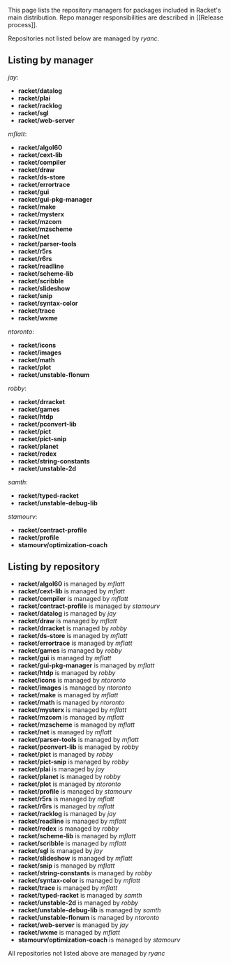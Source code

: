 This page lists the repository managers for packages included in Racket's main distribution. Repo manager responsibilities are described in [[Release process]].

Repositories not listed below are managed by *ryanc*.

## Listing by manager

*jay*:
 - **racket/datalog**
 - **racket/plai**
 - **racket/racklog**
 - **racket/sgl**
 - **racket/web-server**

*mflatt*:
 - **racket/algol60**
 - **racket/cext-lib**
 - **racket/compiler**
 - **racket/draw**
 - **racket/ds-store**
 - **racket/errortrace**
 - **racket/gui**
 - **racket/gui-pkg-manager**
 - **racket/make**
 - **racket/mysterx**
 - **racket/mzcom**
 - **racket/mzscheme**
 - **racket/net**
 - **racket/parser-tools**
 - **racket/r5rs**
 - **racket/r6rs**
 - **racket/readline**
 - **racket/scheme-lib**
 - **racket/scribble**
 - **racket/slideshow**
 - **racket/snip**
 - **racket/syntax-color**
 - **racket/trace**
 - **racket/wxme**

*ntoronto*:
 - **racket/icons**
 - **racket/images**
 - **racket/math**
 - **racket/plot**
 - **racket/unstable-flonum**

*robby*:
 - **racket/drracket**
 - **racket/games**
 - **racket/htdp**
 - **racket/pconvert-lib**
 - **racket/pict**
 - **racket/pict-snip**
 - **racket/planet**
 - **racket/redex**
 - **racket/string-constants**
 - **racket/unstable-2d**

*samth*:
 - **racket/typed-racket**
 - **racket/unstable-debug-lib**

*stamourv*:
 - **racket/contract-profile**
 - **racket/profile**
 - **stamourv/optimization-coach**


## Listing by repository

 - **racket/algol60** is managed by *mflatt*
 - **racket/cext-lib** is managed by *mflatt*
 - **racket/compiler** is managed by *mflatt*
 - **racket/contract-profile** is managed by *stamourv*
 - **racket/datalog** is managed by *jay*
 - **racket/draw** is managed by *mflatt*
 - **racket/drracket** is managed by *robby*
 - **racket/ds-store** is managed by *mflatt*
 - **racket/errortrace** is managed by *mflatt*
 - **racket/games** is managed by *robby*
 - **racket/gui** is managed by *mflatt*
 - **racket/gui-pkg-manager** is managed by *mflatt*
 - **racket/htdp** is managed by *robby*
 - **racket/icons** is managed by *ntoronto*
 - **racket/images** is managed by *ntoronto*
 - **racket/make** is managed by *mflatt*
 - **racket/math** is managed by *ntoronto*
 - **racket/mysterx** is managed by *mflatt*
 - **racket/mzcom** is managed by *mflatt*
 - **racket/mzscheme** is managed by *mflatt*
 - **racket/net** is managed by *mflatt*
 - **racket/parser-tools** is managed by *mflatt*
 - **racket/pconvert-lib** is managed by *robby*
 - **racket/pict** is managed by *robby*
 - **racket/pict-snip** is managed by *robby*
 - **racket/plai** is managed by *jay*
 - **racket/planet** is managed by *robby*
 - **racket/plot** is managed by *ntoronto*
 - **racket/profile** is managed by *stamourv*
 - **racket/r5rs** is managed by *mflatt*
 - **racket/r6rs** is managed by *mflatt*
 - **racket/racklog** is managed by *jay*
 - **racket/readline** is managed by *mflatt*
 - **racket/redex** is managed by *robby*
 - **racket/scheme-lib** is managed by *mflatt*
 - **racket/scribble** is managed by *mflatt*
 - **racket/sgl** is managed by *jay*
 - **racket/slideshow** is managed by *mflatt*
 - **racket/snip** is managed by *mflatt*
 - **racket/string-constants** is managed by *robby*
 - **racket/syntax-color** is managed by *mflatt*
 - **racket/trace** is managed by *mflatt*
 - **racket/typed-racket** is managed by *samth*
 - **racket/unstable-2d** is managed by *robby*
 - **racket/unstable-debug-lib** is managed by *samth*
 - **racket/unstable-flonum** is managed by *ntoronto*
 - **racket/web-server** is managed by *jay*
 - **racket/wxme** is managed by *mflatt*
 - **stamourv/optimization-coach** is managed by *stamourv*

All repositories not listed above are managed by *ryanc*
